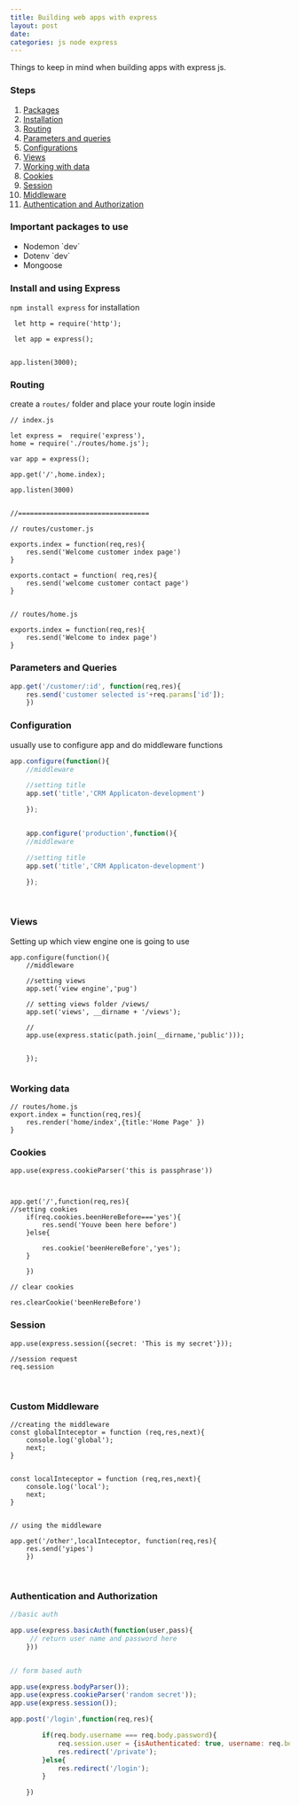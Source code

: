 ```yaml
---
title: Building web apps with express
layout: post
date: 
categories: js node express
---
```



Things to keep in mind when building apps with express js.

<h3 class="text-2xl font-bold mt-10">Steps</h3>

<ol>
	<li><a href="#packages">Packages</a></li>
	<li><a href="#installation">Installation</a></li>
	<li><a href="#routing">Routing</a></li>
	<li><a href="#params">Parameters and queries</a></li>
	<li><a href="#config">Configurations</a></li>
	<li><a href="#view">Views</a></li>
	<li><a href="#data">Working with data</a></li>
	<li><a href="#cookies">Cookies</a></li>
	<li><a href="#session">Session</a></li>
	<li><a href="#middleware">Middleware</a></li>
	<li><a href="#auth">Authentication and Authorization</a></li>
</ol>

<h3 id="packages" class="text-2xl font-bold mt-10">Important packages to use</h3>

<ul>
	<li>Nodemon `dev`</li>
	<li>Dotenv `dev`</li>
	<li>Mongoose</li>
</ul>

<h3 id="installation" class="text-2xl font-bold mt-10">Install and using Express</h3>

`npm install express` for installation
  

```
 let http = require('http');

 let app = express();


app.listen(3000);
```


<h3 id="routing" class="text-2xl font-bold mt-10">Routing</h3>

create a `routes/` folder and place your route login inside

```
// index.js

let express =  require('express'),
home = require('./routes/home.js');

var app = express();

app.get('/',home.index);

app.listen(3000)


//=================================

// routes/customer.js

exports.index = function(req,res){
	res.send('Welcome customer index page')
}

exports.contact = function( req,res){
	res.send('welcome customer contact page')
}


// routes/home.js

exports.index = function(req,res){
	res.send('Welcome to index page')
}
```
  



<h3 id="params" class="text-2xl font-bold mt-10">Parameters and Queries</h3>


```js
app.get('/customer/:id', function(req,res){
	res.send('customer selected is'+req.params['id']);
	})

```

<h3 id="config" class="text-2xl font-bold mt-10">Configuration</h3>

usually use to configure app and do middleware functions


```js
app.configure(function(){
	//middleware

	//setting title
	app.set('title','CRM Applicaton-development')

	});


	app.configure('production',function(){
	//middleware

	//setting title
	app.set('title','CRM Applicaton-development')

	});

```
<br>


<h3 id="view" class="text-2xl font-bold mt-10">Views</h3>
  
Setting up which view engine one is going to use

```
app.configure(function(){
	//middleware

	//setting views
	app.set('view engine','pug')

	// setting views folder /views/
	app.set('views', __dirname + '/views');

	//
	app.use(express.static(path.join(__dirname,'public')));
		

	});


```

<h3 id="data" class="text-2xl font-bold mt-10">Working data</h3>


```
// routes/home.js
export.index = function(req,res){
	res.render('home/index',{title:'Home Page' })
}

```
   



<h3 id="cookies" class="text-2xl font-bold mt-10">Cookies</h3>

```
app.use(express.cookieParser('this is passphrase'))



app.get('/',function(req,res){
//setting cookies
	if(req.cookies.beenHereBefore==='yes'){
		res.send('Youve been here before')
	}else{

		res.cookie('beenHereBefore','yes');
	}

	})

// clear cookies

res.clearCookie('beenHereBefore')
```  
   



    

<h3 id="session" class="text-2xl font-bold mt-10">Session</h3>   
  
```
app.use(express.session({secret: 'This is my secret'}));

//session request
req.session
```

<br>

<h3 id="middleware" class="text-2xl font-bold mt-10">Custom Middleware</h3>   
   
   

```
//creating the middleware
const globalInteceptor = function (req,res,next){
	console.log('global');
	next;
}


const localInteceptor = function (req,res,next){
	console.log('local');
	next;
}


// using the middleware

app.get('/other',localInteceptor, function(req,res){
	res.send('yipes')
	})

``` 



<br>

<h3 id="auth" class="text-2xl font-bold mt-10">Authentication and Authorization</h3>   
   


```js
//basic auth

app.use(express.basicAuth(function(user,pass){
	 // return user name and password here
	}))


// form based auth

app.use(express.bodyParser());
app.use(express.cookieParser('random secret'));
app.use(express.session());

app.post('/login',function(req,res){

		if(req.body.username === req.body.password){
			req.session.user = {isAuthenticated: true, username: req.body.username};
			res.redirect('/private');
		}else{
			res.redirect('/login');
		}

	})


```